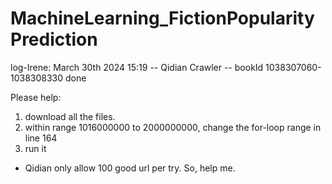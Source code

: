 # MachineLearning_FictionPopularityPrediction

log-Irene: March 30th 2024 15:19 -- Qidian Crawler -- bookId 1038307060-1038308330 done

Please help:
1. download all the files.
2. within range 1016000000 to 2000000000, change the for-loop range in line 164
3. run it
* Qidian only allow 100 good url per try. So, help me.